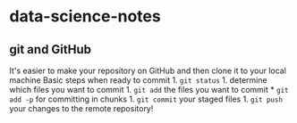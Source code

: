 # data-science-notes

## git and GitHub

It's easier to make your repository on GitHub and then clone it to your local machine
Basic steps when ready to commit
    1. `git status`
    1. determine which files you want to commit
    1. `git add` the files you want to commit
        * `git add -p` for committing in chunks
    1. `git commit` your staged files
    1. `git push` your changes to the remote repository!
